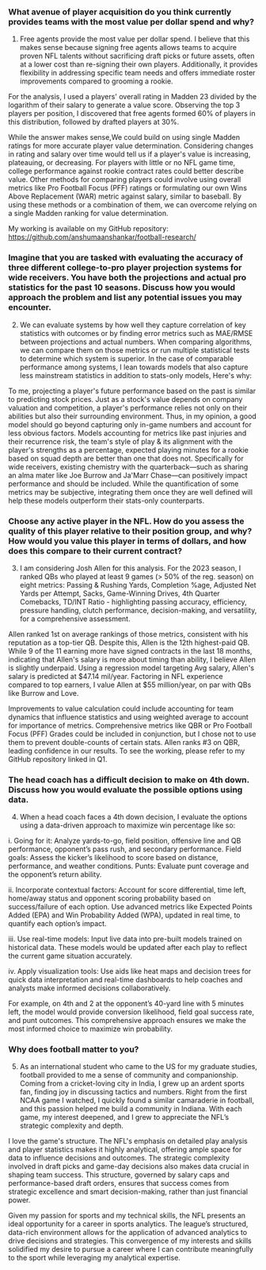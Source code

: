 ### What avenue of player acquisition do you think currently provides teams with the most value per dollar spend and why?

1. Free agents provide the most value per dollar spend. I believe that this makes sense because signing free agents allows teams to acquire proven NFL talents without sacrificing draft picks or future assets, often at a lower cost than re-signing their own players. Additionally, it provides flexibility in addressing specific team needs and offers immediate roster improvements compared to grooming a rookie.

For the analysis, I used a players' overall rating in Madden 23 divided by the logarithm of their salary to generate a value score. Observing the top 3 players per position, I discovered that free agents formed 60% of players in this distribution, followed by drafted players at 30%.

While the answer makes sense,We could build on using single Madden ratings for more accurate player value determination. Considering changes in rating and salary over time would tell us if a player's value is increasing, plateauing, or decreasing. For players with little or no NFL game time, college performance against rookie contract rates could better describe value. Other methods for comparing players could involve using overall metrics like Pro Football Focus (PFF) ratings or formulating our own Wins Above Replacement (WAR) metric against salary, similar to baseball. By using these methods or a combination of them, we can overcome relying on a single Madden ranking for value determination.

My working is available on my GitHub repository: https://github.com/anshumaanshankar/football-research/


### Imagine that you are tasked with evaluating the accuracy of three different college-to-pro player projection systems for wide receivers. You have both the projections and actual pro statistics for the past 10 seasons. Discuss how you would approach the problem and list any potential issues you may encounter.

2. We can evaluate systems by how well they capture correlation of key statistics with outcomes or by finding error metrics such as MAE/RMSE between projections and actual numbers. When comparing algorithms, we can compare them on those metrics or run multiple statistical tests to determine which system is superior. In the case of comparable performance among systems, I lean towards models that also capture less mainstream statistics in addition to stats-only models, Here's why:

To me, projecting a player's future performance based on the past is similar to predicting stock prices. Just as a stock's value depends on company valuation and competition, a player's performance relies not only on their abilities but also their surrounding environment. Thus, in my opinion, a good model should go beyond capturing only in-game numbers and account for less obvious factors. Models accounting for metrics like past injuries and their recurrence risk, the team's style of play & its alignment with the player's strengths as a percentage, expected playing minutes for a rookie based on squad depth are better than one that does not. Specifically for wide receivers, existing chemistry with the quarterback—such as sharing an alma mater like Joe Burrow and Ja'Marr Chase—can positively impact performance and should be included. While the quantification of some metrics may be subjective, integrating them once they are well defined will help these models outperform their stats-only counterparts.

### Choose any active player in the NFL. How do you assess the quality of this player relative to their position group, and why? How would you value this player in terms of dollars, and how does this compare to their current contract?

3. I am considering Josh Allen for this analysis. For the 2023 season, I ranked QBs who played at least 9 games (> 50% of the reg. season) on eight metrics: Passing & Rushing Yards, Completion %age, Adjusted Net Yards per Attempt, Sacks, Game-Winning Drives, 4th Quarter Comebacks, TD/INT Ratio - highlighting passing accuracy, efficiency, pressure handling, clutch performance, decision-making, and versatility, for a comprehensive assessment. 

Allen ranked 1st on average rankings of those metrics, consistent with his reputation as a top-tier QB. Despite this, Allen is the 12th highest-paid QB. While 9 of the 11 earning more have signed contracts in the last 18 months, indicating that Allen's salary is more about timing than ability, I believe Allen is slightly underpaid. Using a regression model targeting Avg salary, Allen's salary is predicted at $47.14 mil/year. Factoring in NFL experience compared to top earners, I value Allen at $55 million/year, on par with QBs like Burrow and Love.
  
Improvements to value calculation could include accounting for team dynamics that influence statistics and using weighted average to account for importance of metrics. Comprehensive metrics like QBR or Pro Football Focus (PFF) Grades could be included in conjunction, but I chose not to use them to prevent double-counts of certain stats. Allen ranks #3 on QBR, leading confidence in our results. To see the working, please refer to my GitHub repository linked in Q1.

### The head coach has a difficult decision to make on 4th down. Discuss how you would evaluate the possible options using data.

4. When a head coach faces a 4th down decision, I evaluate the options using a data-driven approach to maximize win percentage like so:

i. Going for it: Analyze yards-to-go, field position, offensive line and QB performance, opponent’s pass rush, and secondary performance. 
Field goals: Assess the kicker’s likelihood to score based on distance, performance, and weather conditions. 
Punts: Evaluate punt coverage and the opponent’s return ability.

ii. Incorporate contextual factors: Account for score differential, time left, home/away status and opponent scoring probability based on success/failure of each option. Use advanced metrics like Expected Points Added (EPA) and Win Probability Added (WPA), updated in real time, to quantify each option’s impact.

iii. Use real-time models: Input live data into pre-built models trained on historical data. These models would be updated after each play to reflect the current game situation accurately.

iv. Apply visualization tools: Use aids like heat maps and decision trees for quick data interpretation and real-time dashboards to help coaches and analysts make informed decisions collaboratively.

For example, on 4th and 2 at the opponent’s 40-yard line with 5 minutes left, the model would provide conversion likelihood, field goal success rate, and punt outcomes. This comprehensive approach ensures we make the most informed choice to maximize win probability.

### Why does football matter to you?

5. As an international student who came to the US for my graduate studies, football provided to me a sense of community and companionship. Coming from a cricket-loving city in India, I grew up an ardent sports fan, finding joy in discussing tactics and numbers. Right from the first NCAA game I watched, I quickly found a similar camaraderie in football, and this passion helped me build a community in Indiana. With each game, my interest deepened, and I grew to appreciate the NFL’s strategic complexity and depth.

I love the game's structure. The NFL's emphasis on detailed play analysis and player statistics makes it highly analytical, offering ample space for data to influence decisions and outcomes. The strategic complexity involved in draft picks and game-day decisions also makes data crucial in shaping team success. This structure, governed by salary caps and performance-based draft orders, ensures that success comes from strategic excellence and smart decision-making, rather than just financial power.

Given my passion for sports and my technical skills, the NFL presents an ideal opportunity for a career in sports analytics. The league’s structured, data-rich environment allows for the application of advanced analytics to drive decisions and strategies. This convergence of my interests and skills solidified my desire to pursue a career where I can contribute meaningfully to the sport while leveraging my analytical expertise.


